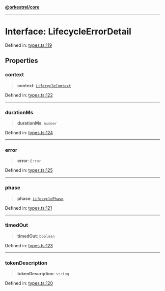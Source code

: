 [**@orkestrel/core**](../index.md)

***

# Interface: LifecycleErrorDetail

Defined in: [types.ts:119](https://github.com/orkestrel/core/blob/240d6e1612057b96fd3fc03e1415fe3917a0f212/src/types.ts#L119)

## Properties

### context

> **context**: [`LifecycleContext`](../type-aliases/LifecycleContext.md)

Defined in: [types.ts:122](https://github.com/orkestrel/core/blob/240d6e1612057b96fd3fc03e1415fe3917a0f212/src/types.ts#L122)

***

### durationMs

> **durationMs**: `number`

Defined in: [types.ts:124](https://github.com/orkestrel/core/blob/240d6e1612057b96fd3fc03e1415fe3917a0f212/src/types.ts#L124)

***

### error

> **error**: `Error`

Defined in: [types.ts:125](https://github.com/orkestrel/core/blob/240d6e1612057b96fd3fc03e1415fe3917a0f212/src/types.ts#L125)

***

### phase

> **phase**: [`LifecyclePhase`](../type-aliases/LifecyclePhase.md)

Defined in: [types.ts:121](https://github.com/orkestrel/core/blob/240d6e1612057b96fd3fc03e1415fe3917a0f212/src/types.ts#L121)

***

### timedOut

> **timedOut**: `boolean`

Defined in: [types.ts:123](https://github.com/orkestrel/core/blob/240d6e1612057b96fd3fc03e1415fe3917a0f212/src/types.ts#L123)

***

### tokenDescription

> **tokenDescription**: `string`

Defined in: [types.ts:120](https://github.com/orkestrel/core/blob/240d6e1612057b96fd3fc03e1415fe3917a0f212/src/types.ts#L120)
